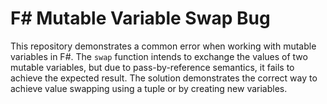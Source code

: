 # F# Mutable Variable Swap Bug

This repository demonstrates a common error when working with mutable variables in F#.  The `swap` function intends to exchange the values of two mutable variables, but due to pass-by-reference semantics, it fails to achieve the expected result.  The solution demonstrates the correct way to achieve value swapping using a tuple or by creating new variables.